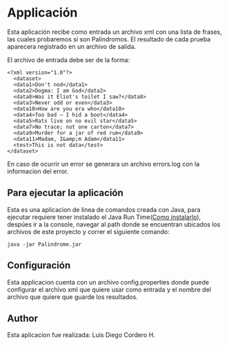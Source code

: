 # Applicación

Esta aplicación recibe como entrada un archivo xml con una lista de frases, las cuales probaremos si son Palindromos. El resultado de cada prueba aparecera registrado en un archivo de salida.

El archivo de entrada debe ser de la forma:

```
<?xml version="1.0"?>
  <dataset>
  <data1>Don't nod</data1>
  <data2>Dogma: I am God</data2>
  <data8>Was it Eliot's toilet I saw?</data8>
  <data3>Never odd or even</data3>
  <data10>How are you era who</data10>
  <data4>Too bad – I hid a boot</data4>
  <data5>Rats live on no evil star</data5>
  <data7>No trace; not one carton</data7>
  <data9>Murder for a jar of red rum</data9>
  <data11>Madam, I&amp;m Adam</data11>
  <test>This is not data</test>
</dataset>
```

En caso de ocurrir un error se generara un archivo errors.log con la informacion del error.

## Para ejecutar la aplicación

Esta es una aplicacion de linea de comandos creada con Java, para ejecutar requiere tener instalado el Java Run Time([Como instalarlo](https://www.java.com/en/download/help/download_options.html)), despúes ir a la console, navegar al path donde se encuentran ubicados los archivos de este proyecto y correr el siguiente comando:

```
java -jar Palindrome.jar
```

## Configuración

Esta applicacion cuenta con un archivo config.properties donde puede configurar el archivo xml que quiere usar como entrada y el nombre del archivo que quiere que guarde los resultados.

## Author

Esta aplicacion fue realizada: Luis Diego Cordero H.
